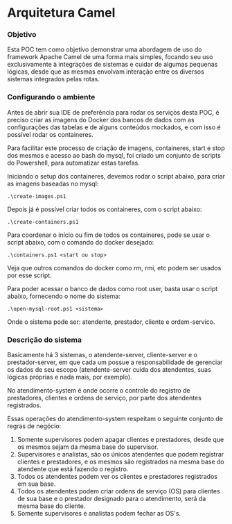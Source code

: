 # Arquitetura Camel

### __Objetivo__

Esta POC tem como objetivo demonstrar uma abordagem de uso do framework Apache Camel de uma forma mais simples, focando seu uso exclusivamente à integrações de sistemas e cuidar de algumas pequenas lógicas, desde que as mesmas envolvam interação entre os diversos sistemas integrados pelas rotas.

### __Configurando o ambiente__

Antes de abrir sua IDE de preferência para rodar os serviços desta POC, é preciso criar as imagens do Docker dos bancos de dados com as configurações das tabelas e de alguns conteúdos mockados, e com isso é possível rodar os containeres.

Para facilitar este processo de criação de imagens, containeres, start e stop dos mesmos e acesso ao bash do mysql, foi criado um conjunto de scripts do Powershell, para automatizar estas tarefas.

Iniciando o setup dos containeres, devemos rodar o script abaixo, para criar as imagens baseadas no mysql:

    .\create-images.ps1

Depois já é possível criar todos os containeres, com o script abaixo:

    .\create-containers.ps1

Para coordenar o início ou fim de todos os containeres, pode se usar o script abaixo, com o comando do docker desejado:

    .\containers.ps1 <start ou stop>

Veja que outros comandos do docker como rm, rmi, etc podem ser usados por esse script.

Para poder acessar o banco de dados como root user, basta usar o script abaixo, fornecendo o nome do sistema:

    .\open-mysql-root.ps1 <sistema>

Onde o sistema pode ser: atendente, prestador, cliente e ordem-servico.

### __Descrição do sistema__

Basicamente há 3 sistemas, o atendente-server, cliente-server e o prestador-server, em que cada um possue a responsabilidade de gerenciar os dados de seu escopo (atendente-server cuida dos atendentes, suas lógicas próprias e nada mais, por exemplo).

No atendimento-system é onde ocorre o controle do registro de prestadores, clientes e ordens de serviço, por parte dos atendentes registrados.

Essas operações do atendimento-system respeitam o seguinte conjunto de regras de negócio:

1. Somente supervisores podem apagar clientes e prestadores, desde que os mesmos sejam da mesma base do supervisor.
2. Supervisores e analistas, são os únicos atendentes que podem registrar clientes e prestadores, e os mesmos são registrados na mesma base do atendente que está fazendo o registro.
3. Todos os atendentes podem ver os clientes e prestadores registrados em sua base.
4. Todos os atendentes podem criar ordens de serviço (OS) para clientes de sua base e o prestador designado para o atendimento, será da mesma base do cliente.
5. Somente supervisores e analistas podem fechar as OS's.